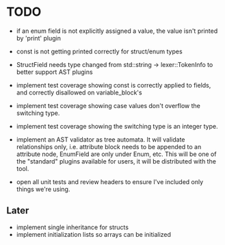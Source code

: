 # TODO
- if an enum field is not explicitly assigned a value, the value isn't printed by 'print' plugin

- const is not getting printed correctly for struct/enum types
- StructField needs type changed from std::string -> lexer::TokenInfo to better support AST plugins

- implement test coverage showing const is correctly applied to fields, and correctly disallowed on variable_block's
- implement test coverage showing case values don't overflow the switching type.
- implement test coverage showing the switching type is an integer type. 

- implement an AST validator as tree automata. It will validate relationships only, i.e. attribute block needs to be appended to an attribute node, EnumField are only under Enum, etc. This will be one of the "standard" plugins available for users, it will be distributed with the tool.
- open all unit tests and review headers to ensure I've included only things we're using. 

## Later 

- implement single inheritance for structs
- implement initialization lists so arrays can be initialized
